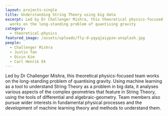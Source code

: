```yaml
---
layout: projects-single
title: Understanding String Theory using big data
excerpt: Led by Dr Challenger Mishra, this theoretical physics-focused team
  works on the long-standing problem of quantising gravity
category:
  - theoretical-physics
featured_image: /assets/uploads/fly-d-yqyqjaiypze-unsplash.jpg
people:
  - Challenger Mishra
  - Justin Tan
  - Oisin Kim
  - Carl Henrik Ek
---
```

Led by Dr Challenger Mishra, this theoretical physics-focused team works on the long-standing problem of quantising gravity. Using machine learning as a tool to understand String Theory as a problem in big data, it analyses various aspects of the complex geometries that feature in String Theory, using the tools of differential and algebraic-geometry. Team members also pursue wider interests in fundamental physical processes and the development of machine learning theory and methods to understand them.